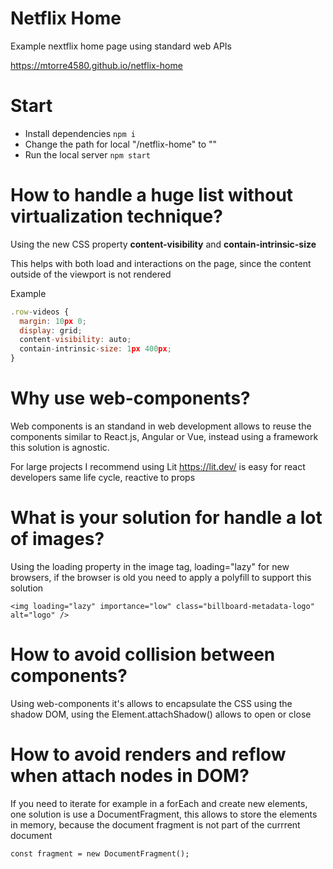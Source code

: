 # Netflix Home

Example nextflix home page using standard web APIs

https://mtorre4580.github.io/netflix-home

# Start

- Install dependencies `npm i`
- Change the path for local "/netflix-home" to ""
- Run the local server `npm start`

# How to handle a huge list without virtualization technique?

Using the new CSS property **content-visibility** and **contain-intrinsic-size**

This helps with both load and interactions on the page, since the content outside of the viewport is not rendered

Example

```javascript
.row-videos {
  margin: 10px 0;
  display: grid;
  content-visibility: auto;
  contain-intrinsic-size: 1px 400px;
}
```

# Why use web-components?

Web components is an standand in web development allows to reuse the components similar to React.js, Angular or Vue, instead using a framework
this solution is agnostic.

For large projects I recommend using Lit https://lit.dev/ is easy for react developers same life cycle, reactive to props

# What is your solution for handle a lot of images?

Using the loading property in the image tag, loading="lazy" for new browsers, if the browser is old you need to apply a polyfill to support this solution

``<img loading="lazy" importance="low" class="billboard-metadata-logo" alt="logo" />``

# How to avoid collision between components?

Using web-components it's allows to encapsulate the CSS using the shadow DOM, using the Element.attachShadow() allows to open or close

# How to avoid renders and reflow when attach nodes in DOM?

If you need to iterate for example in a forEach and create new elements, one solution is use a DocumentFragment, this allows
to store the elements in memory, because the document fragment is not part of the currrent document

``const fragment = new DocumentFragment();``

